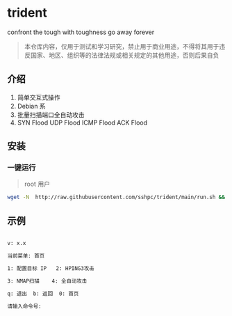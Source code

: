 # trident

confront the tough with toughness go away forever


>本仓库内容，仅用于测试和学习研究，禁止用于商业用途，不得将其用于违反国家、地区、组织等的法律法规或相关规定的其他用途，否则后果自负
## 介绍

1. 简单交互式操作 
2. Debian 系
3. 批量扫描端口全自动攻击
4. SYN Flood UDP Flood ICMP Flood ACK Flood

## 安装

### 一键运行
> root 用户

```sh
wget -N  http://raw.githubusercontent.com/sshpc/trident/main/run.sh && chmod +x run.sh && sudo ./run.sh
```

## 示例

```sh

v: x.x

当前菜单: 首页 

1: 配置目标 IP   2: HPING3攻击

3: NMAP扫描    4: 全自动攻击

q: 退出  b: 返回  0: 首页

请输入命令号: 
```









